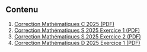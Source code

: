 
## Contenu

1. [Correction Mathématiques C 2025 (PDF)](./Correction%20C%202025.pdf)
2. [Correction Mathématiques S 2025 Exercice 1 (PDF)](./Correction-S-2025-Exo1.pdf)
3. [Correction Mathématiques S 2025 Exercice 2 (PDF)](./Correction-S-2025-Exo2.pdf)
4. [Correction Mathématiques D 2025 Exercice 1 (PDF)](./Correction-D-2025-Exo1.pdf)
